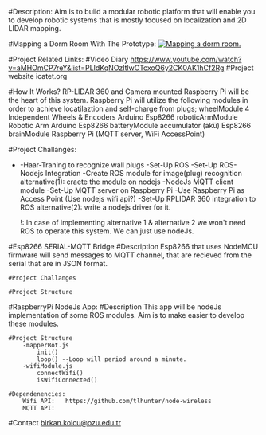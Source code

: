 #Description:
	Aim is to build a modular robotic platform that will enable you to develop robotic systems that is mostly focused on
		localization and 2D LIDAR mapping.

#Mapping a Dorm Room With The Prototype:
[![Mapping a dorm room.](http://i.imgur.com/aGk2MWS.png)](http://www.youtube.com/watch?v=oFOAtAxZN7c&t=0m44s "Mapping a dorm room.")

#Project Related Links:
	#Video Diary
		https://www.youtube.com/watch?v=aMHOmCP7reY&list=PLIdKqNOzltlwOTcxoQ6y2CK0AK1hCf2Rg
	#Project website
		icatet.org
		
#How It Works?
	RP-LIDAR 360 and Camera mounted Raspberry Pi will be the heart of this system. Raspberry Pi will utilize the following modules in order
		to achieve locatilaztion and self-charge from plugs;
			wheelModule
				4 Independent Wheels & Encoders
				Arduino
				Esp8266
			roboticArmModule
				Robotic Arm
				Arduino
				Esp8266
			batteryModule
				accumulator (akü)
				Esp8266
			brainModule
				Raspberry Pi (MQTT server, WiFi AccessPoint)
				
#Project Challanges:
+	-Haar-Traning to recognize wall plugs
	-Set-Up ROS
		-Set-Up ROS-Nodejs Integration
		-Create ROS module for image(plug) recognition
			alternative(1): craete the module on nodejs 
	-NodeJs MQTT client module
	-Set-Up MQTT server on Raspberry Pi
	-Use Raspberry Pi as Access Point (Use nodejs wifi api?)
	-Set-Up RPLIDAR 360 integration to ROS
		alternative(2): write a nodejs driver for it.
	
	!: In case of implementing alternative 1 & alternative 2 we won't need ROS to operate this system. We can
		just use nodeJs.

#Esp8266 SERIAL-MQTT Bridge
	#Description
		Esp8266 that uses NodeMCU firmware will send messages to MQTT channel, that are recieved from the serial that are in JSON format.
	
	#Project Challanges
		
	#Project Structure

#RaspberryPi NodeJs App:
	#Description
		This app will be nodeJs implementation of some ROS modules. Aim is to make easier to develop these modules.

	#Project Structure
		-mapperBot.js
			init()
			loop() --Loop will period around a minute.
		-wifiModule.js
			connectWifi()
			isWifiConnected()

	#Dependenencies:
		Wifi API:	https://github.com/tlhunter/node-wireless
		MQTT API: 
#Contact
	birkan.kolcu@ozu.edu.tr
